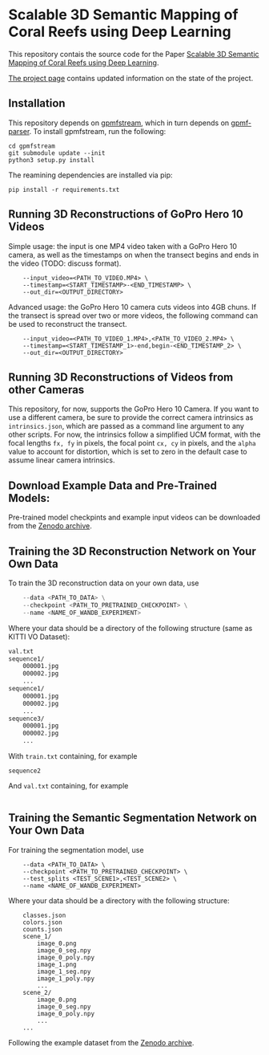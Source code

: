 # Scalable 3D Semantic Mapping of Coral Reefs using Deep Learning

This repository contais the source code for the Paper [Scalable 3D Semantic Mapping of Coral Reefs using Deep Learning](https://arxiv.org/abs/2309.12804).

[The project page](https://josauder.github.io/deepreefmap/) contains updated information on the state of the project.


## Installation

This repository depends on [gpmfstream](https://github.com/hovren/gpmfstream), which in turn depends on [gpmf-parser](https://github.com/gopro/gpmf-parser).
To install gpmfstream, run the following:

```git clone https://github.com/hovren/gpmfstream.git
cd gpmfstream
git submodule update --init
python3 setup.py install
```

The reamining dependencies are installed via pip:

```pip install -r requirements.txt```

## Running 3D Reconstructions of GoPro Hero 10 Videos

Simple usage: the input is one MP4 video taken with a GoPro Hero 10 camera, as well as the timestamps on when the transect begins and ends in the video (TODO: discuss format).

```python3 reconstruct.py \
    --input_video=<PATH_TO_VIDEO.MP4> \
    --timestamp=<START_TIMESTAMP>-<END_TIMESTAMP> \
    --out_dir=<OUTPUT_DIRECTORY>
```

Advanced usage: the GoPro Hero 10 camera cuts videos into 4GB chuns. If the transect is spread over two or more videos, the following command can be used to reconstruct the transect.

```python3 reconstruct.py \
    --input_video=<PATH_TO_VIDEO_1.MP4>,<PATH_TO_VIDEO_2.MP4> \
    --timestamp=<START_TIMESTAMP_1>-end,begin-<END_TIMESTAMP_2> \
    --out_dir=<OUTPUT_DIRECTORY>
```

## Running 3D Reconstructions of Videos from other Cameras

This repository, for now, supports the GoPro Hero 10 Camera. If you want to use a different camera, be sure to provide the correct camera intrinsics as `intrinsics.json`, which are passed as a command line argument to any other scripts. For now, the intrinsics follow a simplified UCM format, with the focal lengths `fx, fy` in pixels, the focal point `cx, cy` in pixels, and the `alpha` value to account for distortion, which is set to zero in the default case to assume linear camera intrinsics.

## Download Example Data and Pre-Trained Models:

Pre-trained model checkpints and example input videos can be downloaded from the [Zenodo archive](https://zenodo.org/record/TODO).

## Training the 3D Reconstruction Network on Your Own Data

To train the 3D reconstruction data on your own data, use 

```sfm/train_sfm.py 
    --data <PATH_TO_DATA> \
    --checkpoint <PATH_TO_PRETRAINED_CHECKPOINT> \
    --name <NAME_OF_WANDB_EXPERIMENT>
````

Where your data should be a directory of the following structure (same as KITTI VO Dataset):

```train.txt
val.txt
sequence1/
    000001.jpg
    000002.jpg
    ...
sequence1/
    000001.jpg
    000002.jpg
    ...    
sequence3/
    000001.jpg
    000002.jpg
    ...    
```

With `train.txt` containing, for example

```sequence1
sequence2
```
And `val.txt` containing, for example

```sequence3
```

## Training the Semantic Segmentation Network on Your Own Data

For training the segmentation model, use

```python3 train_segmentation.py \
    --data <PATH_TO_DATA> \
    --checkpoint <PATH_TO_PRETRAINED_CHECKPOINT> \
    --test_splits <TEST_SCENE1>,<TEST_SCENE2> \
    --name <NAME_OF_WANDB_EXPERIMENT>
```

Where your data should be a directory with the following structure:
```data/
    classes.json
    colors.json
    counts.json
    scene_1/
        image_0.png
        image_0_seg.npy
        image_0_poly.npy
        image_1.png
        image_1_seg.npy
        image_1_poly.npy
        ...
    scene_2/
        image_0.png
        image_0_seg.npy
        image_0_poly.npy
        ...
    ...
``` 

Following the example dataset from the [Zenodo archive](https://zenodo.org/record/TODO).